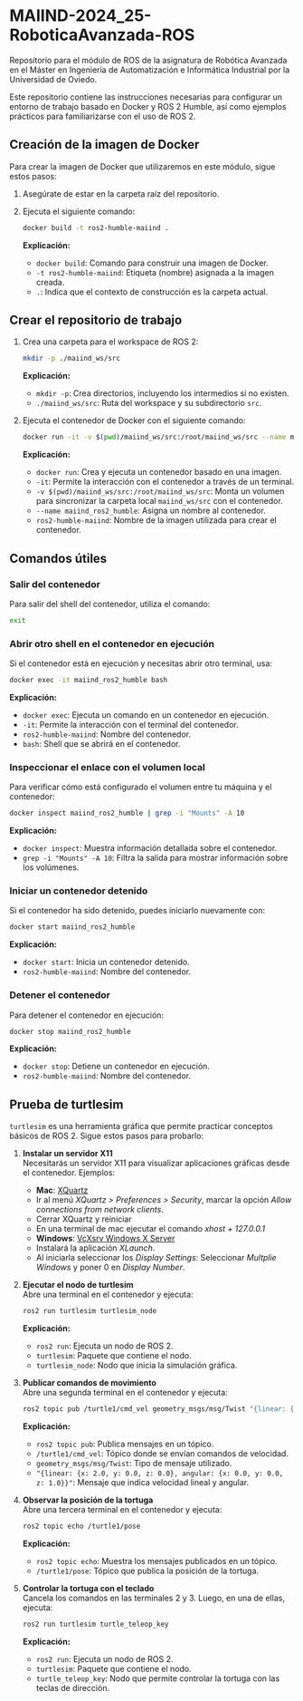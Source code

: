 # MAIIND-2024_25-RoboticaAvanzada-ROS

Repositorio para el módulo de ROS de la asignatura de Robótica Avanzada en el Máster en Ingeniería de Automatización e Informática Industrial por la Universidad de Oviedo.

Este repositorio contiene las instrucciones necesarias para configurar un entorno de trabajo basado en Docker y ROS 2 Humble, así como ejemplos prácticos para familiarizarse con el uso de ROS 2.

## Creación de la imagen de Docker

Para crear la imagen de Docker que utilizaremos en este módulo, sigue estos pasos:

1. Asegúrate de estar en la carpeta raíz del repositorio.
2. Ejecuta el siguiente comando:

    ```bash
    docker build -t ros2-humble-maiind .
    ```

    **Explicación:**
    - `docker build`: Comando para construir una imagen de Docker.
    - `-t ros2-humble-maiind`: Etiqueta (nombre) asignada a la imagen creada.
    - `.`: Indica que el contexto de construcción es la carpeta actual.

## Crear el repositorio de trabajo

1. Crea una carpeta para el workspace de ROS 2:

    ```bash
    mkdir -p ./maiind_ws/src
    ```

    **Explicación:**
    - `mkdir -p`: Crea directorios, incluyendo los intermedios si no existen.
    - `./maiind_ws/src`: Ruta del workspace y su subdirectorio `src`.

2. Ejecuta el contenedor de Docker con el siguiente comando:

    ```bash
    docker run -it -v $(pwd)/maiind_ws/src:/root/maiind_ws/src --name maiind_ros2_humble ros2-humble-maiind
    ```

    **Explicación:**
    - `docker run`: Crea y ejecuta un contenedor basado en una imagen.
    - `-it`: Permite la interacción con el contenedor a través de un terminal.
    - `-v $(pwd)/maiind_ws/src:/root/maiind_ws/src`: Monta un volumen para sincronizar la carpeta local `maiind_ws/src` con el contenedor.
    - `--name maiind_ros2_humble`: Asigna un nombre al contenedor.
    - `ros2-humble-maiind`: Nombre de la imagen utilizada para crear el contenedor.

## Comandos útiles

### Salir del contenedor

Para salir del shell del contenedor, utiliza el comando:

```bash
exit
```

### Abrir otro shell en el contenedor en ejecución

Si el contenedor está en ejecución y necesitas abrir otro terminal, usa:

```bash
docker exec -it maiind_ros2_humble bash
```

**Explicación:**
- `docker exec`: Ejecuta un comando en un contenedor en ejecución.
- `-it`: Permite la interacción con el terminal del contenedor.
- `ros2-humble-maiind`: Nombre del contenedor.
- `bash`: Shell que se abrirá en el contenedor.

### Inspeccionar el enlace con el volumen local

Para verificar cómo está configurado el volumen entre tu máquina y el contenedor:

```bash
docker inspect maiind_ros2_humble | grep -i "Mounts" -A 10
```

**Explicación:**
- `docker inspect`: Muestra información detallada sobre el contenedor.
- `grep -i "Mounts" -A 10`: Filtra la salida para mostrar información sobre los volúmenes.

### Iniciar un contenedor detenido

Si el contenedor ha sido detenido, puedes iniciarlo nuevamente con:

```bash
docker start maiind_ros2_humble
```

**Explicación:**
- `docker start`: Inicia un contenedor detenido.
- `ros2-humble-maiind`: Nombre del contenedor.

### Detener el contenedor

Para detener el contenedor en ejecución:

```bash
docker stop maiind_ros2_humble
```

**Explicación:**
- `docker stop`: Detiene un contenedor en ejecución.
- `ros2-humble-maiind`: Nombre del contenedor.

## Prueba de turtlesim

`turtlesim` es una herramienta gráfica que permite practicar conceptos básicos de ROS 2. Sigue estos pasos para probarlo:

1. **Instalar un servidor X11**  
    Necesitarás un servidor X11 para visualizar aplicaciones gráficas desde el contenedor. Ejemplos:
    - **Mac**: [XQuartz](https://www.xquartz.org/)
    - Ir al menú *XQuartz > Preferences > Security*, marcar la opción *Allow connections from network clients*.
    - Cerrar XQuartz y reiniciar
    - En una terminal de mac ejecutar el comando *xhost + 127.0.0.1*
    - **Windows**: [VcXsrv Windows X Server](https://sourceforge.net/projects/vcxsrv/)
    - Instalará la aplicación *XLaunch*.
    - Al iniciarla seleccionar los *Display Settings*: Seleccionar *Multplie Windows* y poner 0 en *Display Number*.

2. **Ejecutar el nodo de turtlesim**  
    Abre una terminal en el contenedor y ejecuta:

    ```bash
    ros2 run turtlesim turtlesim_node
    ```

    **Explicación:**
    - `ros2 run`: Ejecuta un nodo de ROS 2.
    - `turtlesim`: Paquete que contiene el nodo.
    - `turtlesim_node`: Nodo que inicia la simulación gráfica.

3. **Publicar comandos de movimiento**  
    Abre una segunda terminal en el contenedor y ejecuta:

    ```bash
    ros2 topic pub /turtle1/cmd_vel geometry_msgs/msg/Twist "{linear: {x: 2.0, y: 0.0, z: 0.0}, angular: {x: 0.0, y: 0.0, z: 1.0}}"
    ```

    **Explicación:**
    - `ros2 topic pub`: Publica mensajes en un tópico.
    - `/turtle1/cmd_vel`: Tópico donde se envían comandos de velocidad.
    - `geometry_msgs/msg/Twist`: Tipo de mensaje utilizado.
    - `"{linear: {x: 2.0, y: 0.0, z: 0.0}, angular: {x: 0.0, y: 0.0, z: 1.0}}"`: Mensaje que indica velocidad lineal y angular.

4. **Observar la posición de la tortuga**  
    Abre una tercera terminal en el contenedor y ejecuta:

    ```bash
    ros2 topic echo /turtle1/pose
    ```

    **Explicación:**
    - `ros2 topic echo`: Muestra los mensajes publicados en un tópico.
    - `/turtle1/pose`: Tópico que publica la posición de la tortuga.

5. **Controlar la tortuga con el teclado**  
    Cancela los comandos en las terminales 2 y 3. Luego, en una de ellas, ejecuta:

    ```bash
    ros2 run turtlesim turtle_teleop_key
    ```

    **Explicación:**
    - `ros2 run`: Ejecuta un nodo de ROS 2.
    - `turtlesim`: Paquete que contiene el nodo.
    - `turtle_teleop_key`: Nodo que permite controlar la tortuga con las teclas de dirección.
